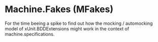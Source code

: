 Machine.Fakes (MFakes)
======================================================================

For the time beeing a spike to find out how the mocking / automocking model of xUnit.BDDExtensions might work in the context of machine.specifications.